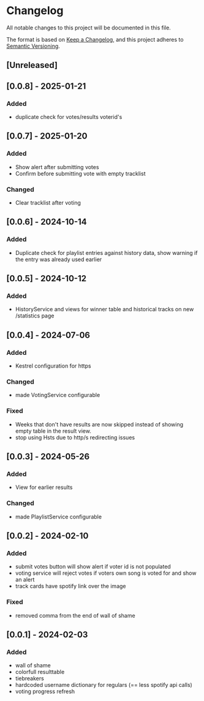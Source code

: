 # Changelog

All notable changes to this project will be documented in this file.

The format is based on [Keep a Changelog](https://keepachangelog.com/en/1.1.0/),
and this project adheres to [Semantic Versioning](https://semver.org/spec/v2.0.0.html).

## [Unreleased]
## [0.0.8] - 2025-01-21

### Added

- duplicate check for votes/results voterid's

## [0.0.7] - 2025-01-20

### Added

- Show alert after submitting votes
- Confirm before submitting vote with empty tracklist

### Changed

- Clear tracklist after voting

## [0.0.6] - 2024-10-14

### Added

- Duplicate check for playlist entries against history data, show warning if the entry was already used earlier

## [0.0.5] - 2024-10-12

### Added

- HistoryService and views for winner table and historical tracks on new /statistics page

## [0.0.4] - 2024-07-06

### Added

- Kestrel configuration for https

### Changed

- made VotingService configurable

### Fixed

- Weeks that don't have results are now skipped instead of showing empty table in the result view.
- stop using Hsts due to http/s redirecting issues

## [0.0.3] - 2024-05-26

### Added

- View for earlier results

### Changed

- made PlaylistService configurable

## [0.0.2] - 2024-02-10

### Added

- submit votes button will show alert if voter id is not populated
- voting service will reject votes if voters own song is voted for and show an alert
- track cards have spotify link over the image

### Fixed

- removed comma from the end of wall of shame

## [0.0.1] - 2024-02-03

### Added

- wall of shame
- colorfull resulttable
- tiebreakers
- hardcoded username dictionary for regulars (== less spotify api calls)
- voting progress refresh